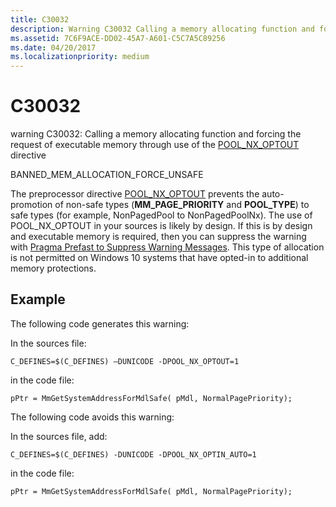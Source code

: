 ```yaml
---
title: C30032
description: Warning C30032 Calling a memory allocating function and forcing the request of executable memory through use of the POOL_NX_OPTOUT directive.
ms.assetid: 7C6F9ACE-DD02-45A7-A601-C5C7A5C89256
ms.date: 04/20/2017
ms.localizationpriority: medium
---
```


# C30032


warning C30032: Calling a memory allocating function and forcing the request of executable memory through use of the [POOL\_NX\_OPTOUT](https://msdn.microsoft.com/library/windows/hardware/hh920401) directive

BANNED\_MEM\_ALLOCATION\_FORCE\_UNSAFE

The preprocessor directive [POOL\_NX\_OPTOUT](https://msdn.microsoft.com/library/windows/hardware/hh920401) prevents the auto-promotion of non-safe types (**MM\_PAGE\_PRIORITY** and **POOL\_TYPE**) to safe types (for example, NonPagedPool to NonPagedPoolNx). The use of POOL\_NX\_OPTOUT in your sources is likely by design. If this is by design and executable memory is required, then you can suppress the warning with [Pragma Prefast to Suppress Warning Messages](https://msdn.microsoft.com/library/gg155764.aspx). This type of allocation is not permitted on Windows 10 systems that have opted-in to additional memory protections.

## <span id="Example"></span><span id="example"></span><span id="EXAMPLE"></span>Example


The following code generates this warning:

In the sources file:

```
C_DEFINES=$(C_DEFINES) –DUNICODE -DPOOL_NX_OPTOUT=1
```

in the code file:

```
pPtr = MmGetSystemAddressForMdlSafe( pMdl, NormalPagePriority);
```

The following code avoids this warning:

In the sources file, add:

```
C_DEFINES=$(C_DEFINES) -DUNICODE -DPOOL_NX_OPTIN_AUTO=1
```

in the code file:

```
pPtr = MmGetSystemAddressForMdlSafe( pMdl, NormalPagePriority);
```

 

 





